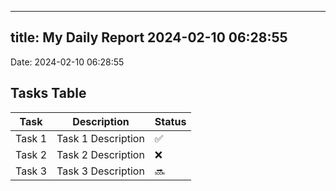 
---
title: My Daily Report 2024-02-10 06:28:55
---

Date: 2024-02-10 06:28:55

## Tasks Table

| Task | Description | Status |
|------|-------------|--------|
| Task 1 | Task 1 Description | ✅ |
| Task 2 | Task 2 Description | ❌ |
| Task 3 | Task 3 Description | 🔜 |
